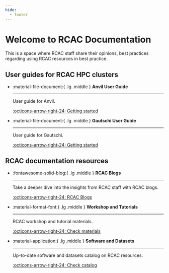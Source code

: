 ```yaml
---
hide:
  - footer
---
```


# Welcome to RCAC Documentation

This is a space where RCAC staff share their opinions, best practices regarding using RCAC resources in best practice.


## User guides for RCAC HPC clusters

<div class="grid cards" markdown>

-   :material-file-document:{ .lg .middle } __Anvil User Guide__

    ---

    User guide for Anvil.

    [:octicons-arrow-right-24: Getting started](userguides/anvil)

-   :material-file-document:{ .lg .middle } __Gautschi User Guide__

    ---

    User guide for Gautschi.

    [:octicons-arrow-right-24: Getting started](userguides/gautschi)

</div>

## RCAC documentation resources

<div class="grid cards" markdown>

-   :fontawesome-solid-blog:{ .lg .middle } __RCAC Blogs__

    ---

    Take a deeper dive into the insights from RCAC staff with RCAC blogs.

    [:octicons-arrow-right-24: RCAC Blogs](blog/index.md)

-   :material-format-font:{ .lg .middle } __Workshop and Tutorials__

    ---

    RCAC workshop and tutorial materials.

    [:octicons-arrow-right-24: Check materials](#)

-   :material-application:{ .lg .middle } __Software and Datasets__

    ---

    Up-to-date software and datasets catalog on RCAC resources.

    [:octicons-arrow-right-24: Check catalog](#)

</div>